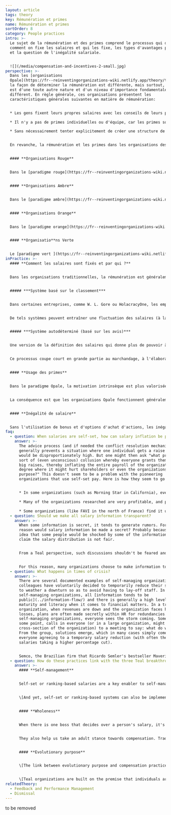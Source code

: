 ```yaml
---
layout: article
tags: theory
key: Rémunération et primes
name: Rémunération et primes
sortOrder: 8
category: People practices
intro: >-
  Le sujet de la rémunération et des primes comprend le processus qui définit
  comment on fixe les salaires et qui les fixe, les types d'avantages proposés
  et la question de l'inégalité salariale.


  ![](/media/compensation-and-incentives-2-small.jpg)
perspective: >-
  Dans les [organisations
  Opale](https://fr--reinventingorganizations-wiki.netlify.app/theory/teal-paradigm-and-organizations/),
  la façon de déterminer la rémunération est différente, mais surtout, ce sujet
  est d'une toute autre nature et d'un niveau d'importance fondamentalement
  différent. En règle générale, ces organisations présentent les
  caractéristiques générales suivantes en matière de rémunération:


  * Les gens fixent leurs propres salaires avec les conseils de leurs pairs.

  * Il n'y a pas de primes individuelles ou d'équipe, car les primes sont perçues comme distrayant les gens de leur motivation intérieure et faussent les comportements.

  * Sans nécessairement tenter explicitement de créer une structure de rémunération égalitaire, il semble que dans ces organisations, les gens s'efforcent de réduire les disparités salariales, parfois extrêmes, observées dans de nombreux secteurs aujourd'hui. Une attention particulière est de s'assurer que les moins bien payés gagnent suffisamment pour satisfaire leurs besoins de base.


  En revanche, la rémunération et les primes dans les organisations des stades d'évolution antérieurs peuvent être résumées comme suit:


  #### **Organisations Rouge**


  Dans le [paradigme rouge](https://fr--reinventingorganizations-wiki.netlify.app/theory/red-organizations/), la prérogative du patron est de décider librement, sur un coup de tête, d'augmenter ou de réduire les salaires. Il n'y a pas de processus formel de négociation sur la rémunération, ni de processus incitatif formel et documenté.


  #### **Organisations Ambre**


  Dans le [paradigme ambre](https://fr--reinventingorganizations-wiki.netlify.app/theory/amber-paradigm-and-organizations/), la rémunération est généralement fixée et déterminée par le niveau d’une personne dans la hiérarchie (ou par un autre marqueur de statut fixe, tel que le type de diplôme universitaire de la personne). Il n'y a pas de négociations salariales individuelles, pas de primes. C’est «même travail, même salaire».


  #### **Organisations Orange**


  Dans le [paradigme orange](https://fr--reinventingorganizations-wiki.netlify.app/theory/orange-paradigm-and-organizations/), il y a une certaine négociation individuelle du salaire de base, et les gens sont généralement classés selon des échelles salariales. Un patron a la liberté d’augmenter le salaire d’une personne dans cette fourchette salariale. La mentalité orange croit fermement aux objectifs individuels et aux primes. Si les gens atteignent des objectifs prédéterminés (qui appartiennent idéalement à un système d'objectifs en cascade ou de budgets qui s'accumulent jusqu'à créer beaucoup de valeur pour les actionnaires), ils recevront un bonus conséquent. Les fortes différences de rémunération entre les salariés les plus riches et les plus modestes sont considérées comme parfaitement acceptables, car elles reflètent les mérites et les contributions des individus.


  #### **Organisatio**ns Verte


  Le [paradigme vert ](https://fr--reinventingorganizations-wiki.netlify.app/theory/green-paradigm-and-organizations/)croit en la coopération autant qu'en la concurrence; les primes individuelles commencent à faire place aux primes d'équipe. Des tentatives sont faites pour réduire la différence entre les revenus les plus élevés et les plus bas sur le lieu de travail, par exemple par un coefficient multiplicateur maximum entre le salaire du PDG et le salaire médian (ou le plus bas) de l'organisation.
inPractice: >-
  #### **Comment les salaires sont fixés et par qui ?**


  Dans les organisations traditionnelles, la rémunération est généralement déterminée en fonction de la hiérarchie organisationnelle. Généralement, une cheffe peut décider d'une augmentation de salaire pour ses subordonnés, souvent sous réserve d'avoir reçu des directives ou l'approbation du service RH (ou de l'institution). Dans les organisations autogérées, en l'absence de patrons, le processus de détermination des salaires et autres types de rémunération doit être réinventé en utilisant le pouvoir des pairs. Il semble qu'il existe deux grandes catégories de systèmes: les systèmes basés sur des classements et les systèmes auto-déterminés (basés sur des avis). \[Les deux peuvent également être utilisés dans des systèmes hiérarchiques. Ils ne sont pas obligatoirement rattachés à des structures autogérées.]


  ##### ***Système basé sur le classement***


  Dans certaines entreprises, comme W. L. Gore ou HolacracyOne, les employés classent ou évaluent les contributions des pairs avec lesquels ils travaillent le plus étroitement. Sur la base de ces données, les gens sont affectés à différentes échelles salariales - généralement par un algorithme ou un comité élu. Les gens qui sont considérés comme contribuant davantage se retrouveront dans les tranches les plus élevées qui gagnent des salaires plus élevés; les collègues les plus jeunes et/ou les moins expérimentés sont naturellement affectés aux tranches de salaires inférieures. Le processus est simple et facile à comprendre et il est généralement considéré comme équitable. Lorsqu'il n'y a pas qu'une seule personne (le patron) qui décide, mais plusieurs collègues qui participent au processus, le salaire qui en résulte est susceptible d'être un reflet plus juste de la contribution de la personne concernée.


  De tels systèmes peuvent entraîner une fluctuation des salaires (à la hausse mais aussi à la baisse) au fil des ans, en fonction de la contribution des personnes. Dans de nombreux pays, les lois du travail empêchent la baisse des salaires, ce qui nécessite des adaptations à cette méthode. Par exemple, le système pourrait être utilisé uniquement pour déterminer quels collègues devraient recevoir une augmentation de salaire. Alternativement, un système peut être conçu en utilisant un salaire fixe bas et en permettant les fluctuations grâce à des bonus individuels qui peuvent augmenter ou diminuer.


  ##### ***Système autodéterminé (basé sur les avis)***


  Une version de la définition des salaires qui donne plus de pouvoir à chacun, est celle où les gens fixent leurs propres salaires, encadrés par le processus de sollicitation d'avis de leurs pairs. Dans ce cas, généralement une fois par an, les gens proposent l'augmentation de salaire qu'ils jugent appropriée pour eux-mêmes et justifient leur proposition. Cette contribution est examinée par un certain nombre de pairs (par exemple dans un groupe de conseil salarial élu) qui donnent des avis individuels sur cette proposition, sur la base d'un étalonnage entre collègues. Chacun peut alors choisir de suivre les avis qu'il a reçu, ou pas; et son choix est rendu public. S'il le souhaite, le groupe d'avis salarial peut choisir de déclarer un conflit et faire appel au processus de [résolution de conflit](https://fr--reinventingorganizations-wiki.netlify.app/theory/conflict-resolution/).


  Ce processus coupe court en grande partie au marchandage, à l'élaboration de stratégies, aux plaintes et à «la lèche» qui adviennent lorsque les salaires sont fixés par le patron. Si les gens ne sont pas satisfaits de leur salaire, ils peuvent simplement l'augmenter. Et ils feront face aux conséquences de leurs choix s'ils décident de se placer trop loin des avis de leurs pairs.


  #### **Usage des primes**


  Dans le paradigme Opale, la motivation intrinsèque est plus valorisée que la motivation extrinsèque. Une fois que les gens gagnent suffisamment d'argent pour couvrir leurs besoins de base, ce qui compte le plus, c'est que le travail ait du sens et qu'ils puissent exprimer leurs talents et accomplir leur vocation au travail. Dans le livre  *Drive*, Daniel Pink conclut de nombreuses recherches que, dans les environnements de travail complexes d’aujourd’hui, les primes sont pour la plupart contre-productives : elles réduisent plus qu'elles n'améliorent les performances des équipes.


  La conséquence est que les organisations Opale fonctionnent généralement sans primes financières explicites au niveau de l'individu et de l'équipe. Personne, pas même les vendeurs, n'a d'objectifs ou de primes et il y a rarement des bonus individuels ou des stock-options. Au lieu de cela, à la fin des années très rentables, une partie du bénéfice sera partagée avec tous les employés (dans certains cas, tout le monde reçoit le même pourcentage fixe du salaire de base, dans d'autres, tout le monde reçoit le même montant fixe). Voir aussi [Propriété](https://fr--reinventingorganizations-wiki.netlify.app/theory/ownership/)


  #### **Inégalité de salaire**


  Sans l'utilisation de bonus et d'options d'achat d'actions, les inégalités de rémunération sont automatiquement réduites, car une grande partie des inégalités salariales dans les sociétés Fortune 500 d'aujourd'hui découlent des bonus et des options d'achat d'actions souvent extravagants. Certaines organisations s'efforcent également consciemment de limiter les inégalités du salaire de base. Certaines organisations, comme [AES](https://fr--reinventingorganizations-wiki.netlify.app/cases/aes-applied-energy-services/) et [FAVI](https://fr--reinventingorganizations-wiki.netlify.app/cases/favi/), ont remplacé les salaires horaires par des salaires mensuels pour les opérateurs d'atelier, effaçant la distinction entre les cols bleus et les cols blancs. Tout le monde est rémunéré selon les mêmes principes.
faq:
  - question: When salaries are self-set, how can salary inflation be prevented?
    answer: >-
      The advice process (and if needed the conflict resolution mechanism)
      generally prevents a situation where one individual gets a raise that
      would be disproportionately high. But one might then ask "what prevents a
      sort of (even unconscious) collusion whereby everyone grants themselves
      big raises, thereby inflating the entire payroll of the organization to a
      degree where it might hurt shareholders or even the organizations
      purpose?" This doesn't seem to be a problem with the pioneering
      organizations that use self-set pay. Here is how they seem to go about it.


      * In some organizations (such as Morning Star in California), everyone needs to benchmark their salaries to a market rate. They institute a rule of thumb, for example, that salaries shouldn't be higher than 110% of the industry average. They might support this with the arguments that if salaries are too high, this allows for less investment and future development, makes the organization less able to achieve its purpose or is unfair to the shareholders.

      * Many of the organizations researched are very profitable, and pay out a lot in profit sharing (workers at FAVI typically make the equivalent of 17 or 18 months of salary this way). The idea, therefore, is to keep compensation in line with the industry, and when profits allow, top up the salary with profit sharing. This reduces the incentive to try and increase one's base salary, knowing also that in bad times, jobs are more secure if the base salaries aren't inflated.

      * Some organizations (like FAVI in the north of France) find it useful to have a simple rule of thumb for the organization overall: Revenues should break down into X% for salaries, Y% for material costs, Z% for investments so that a healthy P% of profit remains. Everyone seems to accept this rule as good common sense. This is the basis for what can be shared in profit sharing. If needed, the salary advice group could share these parameters with everyone upfront, for instance in years with low profitability.
  - question: Should we make all salary information transparent?
    answer: >-
      When some information is secret, it tends to generate rumors. For what
      reason would salary information be made a secret? Probably because of the
      idea that some people would be shocked by some of the information and
      claim the salary distribution is not fair.


      From a Teal perspective, such discussions shouldn't be feared and avoided, but can be steered in productive ways. They can help bring to light unspoken issues and hidden grievances. They can help people grow as part of the process, in dealing with their relations to one another and to money. And perhaps, indeed, to correct some obviously unfair situations that might have slipped in over time.


      For this reason, many organizations choose to make information totally public. (The social media app maker Buffer even publishes everyone's salary online). Some organizations, like the tomato-processing company Morning Star, have chosen to make the *salary increase percentages* public within the organization, but not the base salary. That might be an intermediary step towards full transparency for an organization to take.
  - question: What happens in times of crisis?
    answer: >-
      There are several documented examples of self-managing organizations where
      colleagues have voluntarily decided to temporarily reduce their salaries
      to weather a downturn so as to avoid having to lay-off staff. In
      self-managing organizations, all [information tends to be
      public](../information-flow/) and there is generally a high level of
      maturity and literacy when it comes to financial matters. In a traditional
      organization, when revenues are down and the organization faces heavy
      losses, plans are often made secretly within HR for redundancies. In
      self-managing organizations, everyone sees the storm coming. Someone, at
      some point, calls in everyone (or in a large organization, might invite a
      cross-section of the organization) to a meeting to say: what do we do?
      From the group, solutions emerge, which in many cases simply come down to
      everyone agreeing to a temporary salary reduction (with often the highest
      salaries taking a higher percentage cut). 


      Semco, the Brazilian firm that Ricardo Semler's bestseller Maverick made famous, has put in place a "voluntary risk program" to institutionalize such salary reductions to protect the organization in times of crisis (to which Brazil has been prone over the last several decades). Employees are offered the option of a risk salary program. They take a pay cut of 25 percent and then receive a supplement raising their compensation to 125 percent if the company has a good year. If the company does poorly, they only receive 75 percent of their salary. As the good years outweigh the bad, the deal is favorable to employees willing to take a risk.
  - question: How do these practices link with the three Teal breakthroughs?
    answer: >-
      #### **Self-management**


      Self-set or ranking-based salaries are a key enabler to self-management: in traditional hierarchical structures, bosses decide on the salary raises and bonuses of their subordinates; in self-managing systems, it is necessary to upgrade to peer-based compensation mechanisms.


      \[And yet, self-set or ranking-based systems can also be implemented within traditional hierarchical structures. It can be a step towards ultimately replacing hierarchy with self-management. Within an organization where complete self-management isn't in the cards (for instance if the board of directors wouldn't accept that the organization let go of a pyramid structure), it can also be an important step to take some power out of the boss-subordinate relationship and create more of a team-based collaborative spirit.]


      #### **Wholeness**


      When there is one boss that decides over a person's salary, it's tempting to want to please that person, to conform to their expectations, to not speak one's truth. When it's not one person, but a great number of colleagues one works with who calibrate one's salary increase, most people naturally relax into showing up more truthfully. In this way, self-set or ranking based compensation mechanisms help colleagues show up more easily from a place of wholeness.


      They also help us take an adult stance towards compensation. Traditional boss-subordinate relationship tend to push employees to behave like children and bosses like parents. Self-set or ranking based compensation systems also do away, almost instantly, with much of the strategizing, haggling and complaining around compensation, with everyone forced to take an adult-to-adult stance. 


      #### **Evolutionary purpose**


      \[The link between evolutionary purpose and compensation practices can show up in times of crisis. There are several documented cases of self-managing where workers, in a severe downturn, choose voluntarily to reduce their compensations on a temporary basis to avoid lay-offs. In self-managing organizations, colleagues often often have a high level of financial knowledge and maturity, and choose to contribute to save their colleagues jobs and to maintain the organizations ability to pursue its purpose with all its skills and resources.]


      \[Teal organizations are built on the premise that individuals are primarily motivated, after attaining basic needs, by intrinsic factors such as the pursuit of purpose. Thus, they tend not to exhibit the primacy of compensation, including added incentives, typical in Orange or even Green.]
relatedTheory:
  - Feedback and Performance Management
  - Dismissal
---
```

to be removed